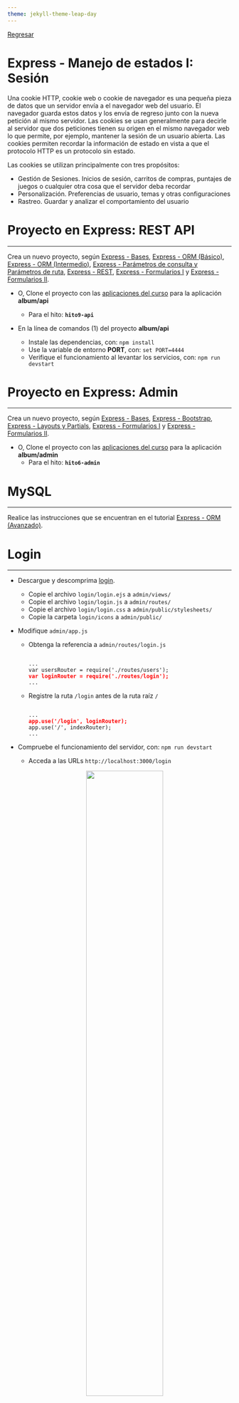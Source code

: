 ```yaml
---
theme: jekyll-theme-leap-day
---
```


[Regresar](/DAWM/)

Express - Manejo de estados I: Sesión
=====================================

Una cookie HTTP, cookie web o cookie de navegador es una pequeña pieza de datos que un servidor envía a el navegador web del usuario. El navegador guarda estos datos y los envía de regreso junto con la nueva petición al mismo servidor. Las cookies se usan generalmente para decirle al servidor que dos peticiones tienen su origen en el mismo navegador web lo que permite, por ejemplo, mantener la sesión de un usuario abierta. Las cookies permiten recordar la información de estado en vista a que el protocolo HTTP es un protocolo sin estado.

Las cookies se utilizan principalmente con tres propósitos:

* Gestión de Sesiones. Inicios de sesión, carritos de compras, puntajes de juegos o cualquier otra cosa que el servidor deba recordar
* Personalización. Preferencias de usuario, temas y otras configuraciones
* Rastreo. Guardar y analizar el comportamiento del usuario

Proyecto en Express: REST API
=============================

* * *

Crea un nuevo proyecto, según [Express - Bases](https://dawfiec.github.io/DAWM/tutoriales/express_bases.html), [Express - ORM (Básico)](https://dawfiec.github.io/DAWM/tutoriales/express_ormbasico.html), [Express - ORM (Intermedio)](https://dawfiec.github.io/DAWM/tutoriales/express_ormintermedio.html), [Express - Parámetros de consulta y Parámetros de ruta](https://dawfiec.github.io/DAWM/tutoriales/express_pcpr.html), [Express - REST](https://dawfiec.github.io/DAWM/tutoriales/express_rest.html), [Express - Formularios I](https://dawfiec.github.io/DAWM/tutoriales/express_forms1.html) y [Express - Formularios II](https://dawfiec.github.io/DAWM/tutoriales/express_forms2.html).

* O, Clone el proyecto con las [aplicaciones del curso](https://github.com/DAWFIEC/DAWM-apps) para la aplicación **album/api**
    - Para el hito: **`hito9-api`**

* En la línea de comandos (1) del proyecto **album/api**
  + Instale las dependencias, con: `npm install`
  + Use la variable de entorno **PORT**, con: `set PORT=4444`
  + Verifique el funcionamiento al levantar los servicios, con: `npm run devstart`


Proyecto en Express: Admin
==========================

* * *

Crea un nuevo proyecto, según [Express - Bases](https://dawfiec.github.io/DAWM/tutoriales/express_bases.html), [Express - Bootstrap](https://dawfiec.github.io/DAWM/tutoriales/express_bootstrap.html), [Express - Layouts y Partials](https://dawfiec.github.io/DAWM/tutoriales/express_partials.html), [Express - Formularios I](https://dawfiec.github.io/DAWM/tutoriales/express_forms1.html) y [Express - Formularios II](https://dawfiec.github.io/DAWM/tutoriales/express_forms2.html).

* O, Clone el proyecto con las [aplicaciones del curso](https://github.com/DAWFIEC/DAWM-apps) para la aplicación **album/admin**
    - Para el hito: **`hito6-admin`**


MySQL
=====

* * *

Realice las instrucciones que se encuentran en el tutorial [Express - ORM (Avanzado)](https://dawfiec.github.io/DAWM/tutoriales/express_ormavanzado.html).


Login
=====

* * *

* Descargue y descomprima [login](archivos/login.zip).
  + Copie el archivo `login/login.ejs` a `admin/views/`
  + Copie el archivo `login/login.js` a `admin/routes/`
  + Copie el archivo `login/login.css` a `admin/public/stylesheets/`
  + Copie la carpeta `login/icons` a `admin/public/`

* Modifique `admin/app.js`
  + Obtenga la referencia a `admin/routes/login.js`

    <pre><code>
    ...
    var usersRouter = require('./routes/users');
    <b style="color:red">var loginRouter = require('./routes/login');</b>
    ...
    </code></pre>

  + Registre la ruta `/login` antes de la ruta raíz `/`

    <pre><code>
    ...
    <b style="color:red">app.use('/login', loginRouter);</b>
    app.use('/', indexRouter);
    ...
    </code></pre>


* Compruebe el funcionamiento del servidor, con: `npm run devstart`
  
  + Acceda a las URLs `http://localhost:3000/login`

  <p align="center" >
    <img width="60%" src="imagenes/express_login.png">
  </p>


Autorización
============

* * *

## Middleware: auth.js

* Cree la carpeta `admin/middlewares`
* Agregue el _script_ de autorización en `admin/middlewares/auth.js`:
  
    <pre><code>
    var express = require('express');
    var router = express.Router();

    var auth = (req, res, next) => {
      
      if (req.session && req.session.user !== undefined ) {
        return next();
      } else {
        return res.sendStatus(401);
      }
        
    };

    module.exports = auth;
    </code></pre>


## App.js: sesión


* Desde la línea de comandos en la raíz del proyecto, instale [**express-session**](https://www.npmjs.com/package/express-session) , con: `npm install express-session`
* Modifique `admin/app.js`:
  + Agregue la referencia a **express-session**, con: 

    <pre><code>
    ...
    var logger = require('morgan');
    <b style="color:red">var session = require('express-session');</b>

    var indexRouter = require('./routes/index');
    ...
    </code></pre>

  + Añada el _middleware_ del uso de sesión en la aplicación, con:

    <pre><code>
    ...
    var app = express();
    <b style="color:red">
    app.use(session({
        secret: '2C44-4D44-WppQ38S',
        resave: true,
        saveUninitialized: false,
        cookie: { maxAge: 60000 }
    }));
    </b>
    // view engine setup
    ...
    </code></pre>

  + Agregue la referencia al **middleware**, con:  

    <pre><code>
    ...
    var indexRouter = require('./routes/index');
    var usersRouter = require('./routes/users');
    var loginRouter = require('./routes/login');
    <b style="color:red">var auth = require('./middlewares/auth');</b>

    var app = express();
    ...
    </code></pre>

  + Agregue el _middleware_ **auth.js** a la ruta raíz `/`

    <pre><code>
    ...
    app.use('/login', loginRouter);
    app.use('/', <b style="color:red">auth,</b> indexRouter);
    ...
    </code></pre>

* Compruebe el funcionamiento del servidor, con: `npm run devstart`
  + Acceda a las URLs `http://localhost:3000/` y `http://localhost:3000/photos`

  <p align="center" >
    <img width="60%" src="imagenes/express_unauthorized.png">
  </p>


Autenticación
=============

* * *

## Inicio de sesión

* Desde la línea de comandos en la raíz del proyecto, instale [**bcrypt**](https://www.npmjs.com/package/bcrypt) , con: `npm install bcrypt`
* Modifique `admin/routes/login.js`:
  + Agregue la referencia a  `bcrypt`, `sequelize` y a los modelos.

    <pre><code>
    var express = require('express');
    var router = express.Router();

    <b style="color:red">
    const bcrypt = require("bcrypt");

    const sequelize = require('../models/index.js').sequelize;
    var initModels = require("../models/init-models");
    var models = initModels(sequelize);</b>
    ...
    </code></pre>

  + Agregue la instanciación de la sesión, con:

    <pre><code>
    ...
    router.post('/validate', async function(req, res, next) {

      let { user, password } = req.body

      let userdb = await models.users.findOne({
        where: {
          username: user
        } 
      })

      let valid = await bcrypt.compare(password, userdb.password);

      if(valid) {
        req.session.user = user;  
        res.redirect('/');  
      } else {  
        res.redirect('/login'); 
      }

    });
    ...
    </code></pre>

* Acceda a la ruta `/login`
  + En el inspector del navegador, revise que no exista alguna **cookies de sesión** 

  <p align="center">
    <img src="imagenes/nosession.png">
  </p>

  + Ingrese las credenciales: `admin` y  `admin`
  + Luego de la redirección, revise las **cookies de sesión**

<p align="center">
  <img src="imagenes/session.png">
</p>

## Fin de sesión


* Modifique el partial `admin/views/partials/header.ejs`. Agregue la referencia a `/login/invalidate`

    ```
    ...
    <a class="nav-link px-3" href="/login/invalidate">Sign out</a>
    ...
    ```

* Modifique el ruteador `admin/routes/login.js`. Agregue el controlador para el método **GET** de la ruta `/invalidate`

    <pre><code>
    ...
    router.get('/invalidate', function(req, res, next) { 
      req.session.destroy();
      res.redirect('/login')
    });
    ...
    </code></pre> 

  + De clic en la opción **`Sign out`** de la esquina superior a la derecha.


Referencias 
===========

* * *

* HTTP cookies - HTTP MDN. (2022). Retrieved 21 August 2022, from https://developer.mozilla.org/es/docs/Web/HTTP/Cookies
* Manejo de Cookies en Express.js · GitBook. (2021). Retrieved 23 August 2021, from https://ull-esit-pl-1617.github.io/estudiar-cookies-y-sessions-en-expressjs-victor-pamela-jesus/cookies/chapter5.html 
* Sessions en ExpressJS · GitBook. (2021). Retrieved 23 August 2021, from https://ull-esit-dsi-1617.github.io/estudiar-cookies-y-sessions-en-expressjs-alejandro-raul-35l2-p4/sessionsexpress.html
* required, b., & Hayat, M. (2017). bcrypt Error: data and hash arguments required. Retrieved 11 January 2023, from https://stackoverflow.com/questions/42241113/bcrypt-error-data-and-hash-arguments-required
* Patel, H. (2022). Password hashing in Node.js with bcrypt - LogRocket Blog. Retrieved 11 January 2023, from https://blog.logrocket.com/password-hashing-node-js-bcrypt/